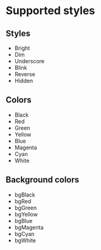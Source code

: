 # Supported styles

## Styles
* Bright
* Dim
* Underscore
* Blink
* Reverse
* Hidden
## Colors
* Black
* Red
* Green
* Yellow
* Blue
* Magenta
* Cyan
* White
## Background colors
* bgBlack
* bgRed
* bgGreen
* bgYellow
* bgBlue
* bgMagenta
* bgCyan
* bgWhite